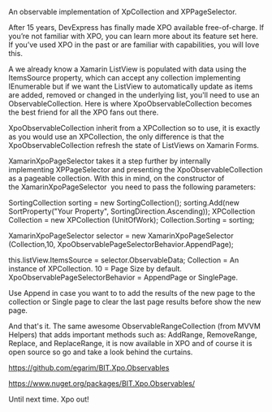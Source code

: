 An observable implementation of XpCollection and XPPageSelector.


After 15 years, DevExpress has finally made XPO available free-of-charge. If you’re not familiar with XPO, you can learn more about its feature set here. If you’ve used XPO in the past or are familiar with capabilities, you will love this.

A we already know a Xamarin ListView is populated with data using the ItemsSource property, which can accept any collection implementing IEnumerable but if we want the ListView to automatically update as items are added, removed or changed in the underlying list, you'll need to use an ObservableCollection. Here is where XpoObservableCollection becomes the best friend for all the XPO fans out there.

XpoObservableCollection inherit from a XPCollection so to use, it is exactly as you would use an XPCollection, the only difference is that the XpoObservableCollection refresh the state of ListViews on Xamarin Forms.

XamarinXpoPageSelector takes it a step further by internally implementing XPPageSelector and presenting the XpoObservableCollection as a pageable collection. With this in mind, on the constructor of the XamarinXpoPageSelector  you need to pass the following parameters:

SortingCollection sorting = new SortingCollection();
sorting.Add(new SortProperty("Your Property", SortingDirection.Ascending));
XPCollection <Your Class> Collection = new XPCollection <YourClass>(UnitOfWork);
Collection.Sorting = sorting;

XamarinXpoPageSelector <YourClass> selector = new XamarinXpoPageSelector <YourClass> (Collection,10, XpoObservablePageSelectorBehavior.AppendPage);
       
this.listView.ItemsSource = selector.ObservableData;
Collection = An instance of XPCollection.
10 = Page Size by default.
XpoObservablePageSelectorBehavior = AppendPage or SinglePage.

Use Append in case you want to to add the results of the new page to the collection or Single page to clear the last page results before show the new page.

And that's it. The same awesome ObservableRangeCollection (from MVVM Helpers) that adds important methods such as: AddRange, RemoveRange, Replace, and ReplaceRange, it is now available in XPO and of course it is open source so go and take a look behind the curtains.

https://github.com/egarim/BIT.Xpo.Observables

https://www.nuget.org/packages/BIT.Xpo.Observables/

Until next time. Xpo out!
